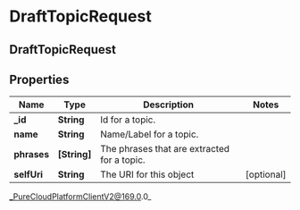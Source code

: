 # DraftTopicRequest

## DraftTopicRequest

## Properties

|Name | Type | Description | Notes|
|------------ | ------------- | ------------- | -------------|
| **_id** | **String** | Id for a topic. | |
| **name** | **String** | Name/Label for a topic. | |
| **phrases** | **[String]** | The phrases that are extracted for a topic. | |
| **selfUri** | **String** | The URI for this object | [optional] |



_PureCloudPlatformClientV2@169.0.0_
